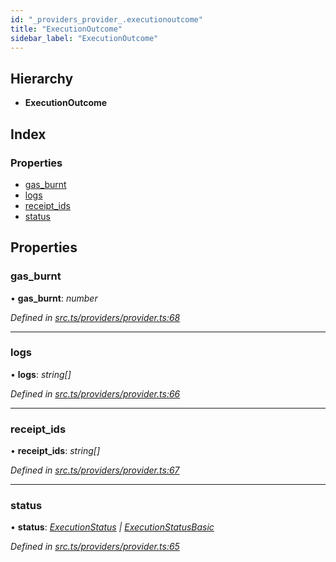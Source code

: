```yaml
---
id: "_providers_provider_.executionoutcome"
title: "ExecutionOutcome"
sidebar_label: "ExecutionOutcome"
---
```


## Hierarchy

* **ExecutionOutcome**

## Index

### Properties

* [gas_burnt](_providers_provider_.executionoutcome.md#gas_burnt)
* [logs](_providers_provider_.executionoutcome.md#logs)
* [receipt_ids](_providers_provider_.executionoutcome.md#receipt_ids)
* [status](_providers_provider_.executionoutcome.md#status)

## Properties

###  gas_burnt

• **gas_burnt**: *number*

*Defined in [src.ts/providers/provider.ts:68](https://github.com/nearprotocol/nearlib/blob/d578981/src.ts/providers/provider.ts#L68)*

___

###  logs

• **logs**: *string[]*

*Defined in [src.ts/providers/provider.ts:66](https://github.com/nearprotocol/nearlib/blob/d578981/src.ts/providers/provider.ts#L66)*

___

###  receipt_ids

• **receipt_ids**: *string[]*

*Defined in [src.ts/providers/provider.ts:67](https://github.com/nearprotocol/nearlib/blob/d578981/src.ts/providers/provider.ts#L67)*

___

###  status

• **status**: *[ExecutionStatus](_providers_provider_.executionstatus.md) | [ExecutionStatusBasic](../enums/_providers_provider_.executionstatusbasic.md)*

*Defined in [src.ts/providers/provider.ts:65](https://github.com/nearprotocol/nearlib/blob/d578981/src.ts/providers/provider.ts#L65)*
